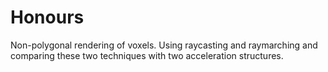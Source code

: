 # Honours
Non-polygonal rendering of voxels. Using raycasting and raymarching and comparing these two techniques with two acceleration structures.
